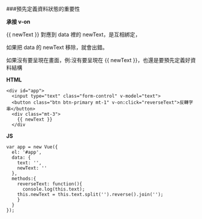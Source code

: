 ###預先定義資料狀態的重要性

**承接 v-on**

{{ newText }} 對應到 data 裡的 newText，是互相綁定，

如果把 data 的 newText 移除，就會出錯。

如果沒有要呈現在畫面，例:沒有要呈現在 {{ newText }}，也還是要預先定義好資料結構

**HTML**
```
<div id="app">
  <input type="text" class="form-control" v-model="text">
  <button class="btn btn-primary mt-1" v-on:click="reverseText">反轉字串</button>
  <div class="mt-3">
    {{ newText }}
  </div
```

**JS**
```
var app = new Vue({
  el: '#app',
  data: {
    text: '',
    newText: ''
  },
  methods:{
    reverseText: function(){
      console.log(this.text);
    this.newText = this.text.split('').reverse().join('');
    }
  }
});
```
